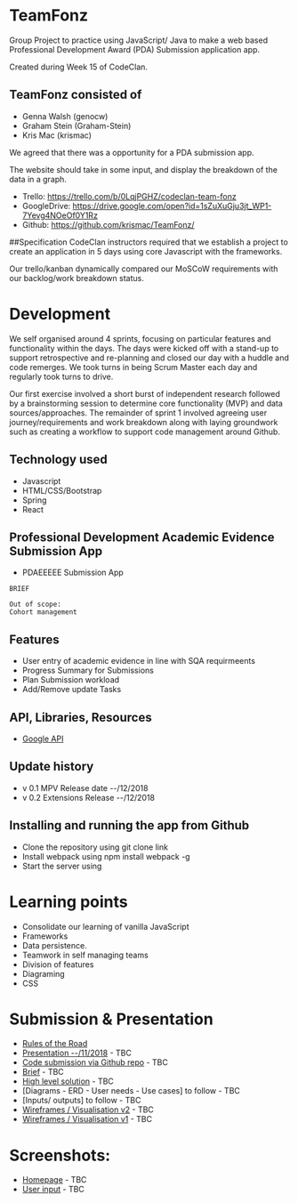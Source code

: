 # TeamFonz
Group Project to practice using JavaScript/ Java to make a web based Professional Development Award (PDA) Submission application app.

Created during Week 15 of CodeClan. 

## TeamFonz consisted of 
- Genna Walsh (genocw)
- Graham Stein (Graham-Stein)
- Kris Mac (krismac)

We agreed that there was a opportunity for a PDA submission app. 

The website should take in some input, and display the breakdown of the data in a graph. 

- Trello: https://trello.com/b/0LqjPGHZ/codeclan-team-fonz
- GoogleDrive: https://drive.google.com/open?id=1sZuXuGju3jt_WP1-7Yevg4NOeOf0Y1Rz
- Github: https://github.com/krismac/TeamFonz/

##Specification
CodeClan instructors required that we establish a project to create an application in 5 days using core Javascript with the frameworks. 

Our trello/kanban dynamically compared our MoSCoW requirements with our backlog/work breakdown status.

# Development
We self organised around 4 sprints, focusing on particular features and functionality within the days. The days were kicked off with a stand-up to support retrospective and re-planning and closed our day with a huddle and code remerges. We took turns in being Scrum Master each day and regularly took turns to drive. 

Our first exercise involved a short burst of independent research followed by a brainstorming session to determine core functionality (MVP) and data sources/approaches. The remainder of sprint 1 involved agreeing user journey/requirements and work breakdown along with laying groundwork such as creating a workflow to support code management around Github.

## Technology used
- Javascript
- HTML/CSS/Bootstrap
- Spring
- React

## Professional Development Academic Evidence Submission App
- PDAEEEEE Submission App

```
BRIEF

Out of scope:
Cohort management
```

## Features
- User entry of academic evidence in line with SQA requirmeents
- Progress Summary for Submissions
- Plan Submission workload
- Add/Remove update Tasks

## API, Libraries, Resources
- [Google API](https://developers.google.com/maps/documentation/)

## Update history
- v 0.1 MPV Release date --/12/2018
- v 0.2 Extensions Release --/12/2018

## Installing and running the app from Github
- Clone the repository using git clone link
- Install webpack using npm install webpack -g
- Start the server using 

# Learning points
- Consolidate our learning of vanilla JavaScript 
- Frameworks
- Data persistence. 
- Teamwork in self managing teams
- Division of features
- Diagraming 
- CSS

# Submission & Presentation
- [Rules of the Road](https://docs.google.com/document/d/1MD8Yi4hiPY5XFitAwXBfECcjO00kOQzaFoS4hIiFhRI/edit?usp=sharing)
- [Presentation --/11/2018]() - TBC
- [Code submission via Github repo]() - TBC
- [Brief]() - TBC
- [High level solution]() - TBC
- [Diagrams - ERD - User needs - Use cases] to follow - TBC
- [Inputs/ outputs] to follow - TBC
- [Wireframes / Visualisation v2]() - TBC
- [Wireframes / Visualisation v1]() - TBC

# Screenshots:
- [Homepage](home.png) - TBC
- [User input](input.png)  - TBC
